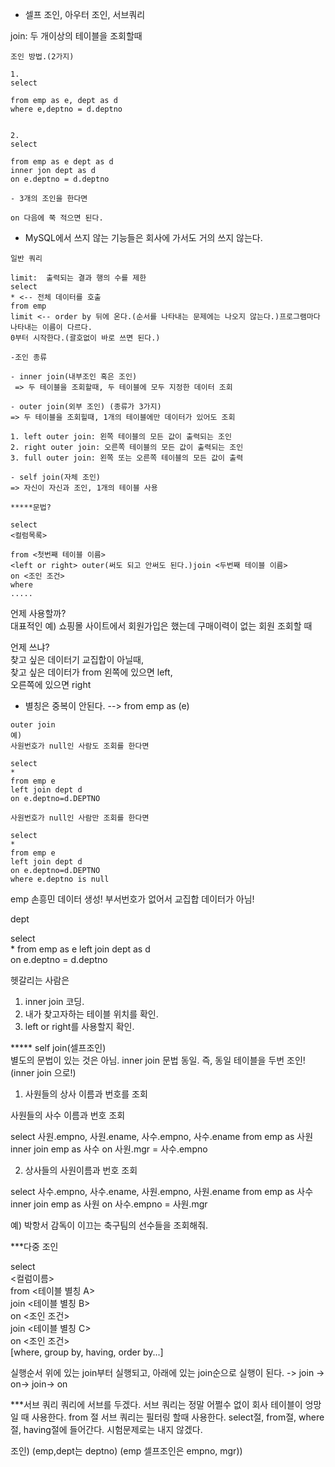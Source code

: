 - 셀프 조인, 아우터 조인, 서브쿼리

join: 두 개이상의 테이블을 조회할때
```
조인 방법.(2가지)

1.
select

from emp as e, dept as d
where e,deptno = d.deptno


2.
select

from emp as e dept as d
inner jon dept as d
on e.deptno = d.deptno

- 3개의 조인을 한다면

on 다음에 쭉 적으면 된다.
```

- MySQL에서 쓰지 않는 기능들은 회사에 가서도 거의 쓰지 않는다.
```
일반 쿼리

limit:  출력되는 결과 행의 수를 제한  
select  
* <-- 전체 데이터를 호출  
from emp  
limit <-- order by 뒤에 온다.(순서를 나타내는 문제에는 나오지 않는다.)프로그램마다 나타내는 이름이 다르다.
0부터 시작한다.(괄호없이 바로 쓰면 된다.)
```
```
-조인 종류

- inner join(내부조인 혹은 조인)  
 => 두 테이블을 조회할때, 두 테이블에 모두 지정한 데이터 조회

- outer join(외부 조인) (종류가 3가지)
=> 두 테이블을 조회힐때, 1개의 테이블에만 데이터가 있어도 조회

1. left outer join: 왼쪽 테이블의 모든 값이 출력되는 조인
2. right outer join: 오른쪽 테이블의 모든 값이 출력되는 조인
3. full outer join: 왼쪽 또는 오른쪽 테이블의 모든 값이 출력

- self join(자체 조인)
=> 자신이 자신과 조인, 1개의 테이블 사용
```
```
*****문법?

select
<컬럼목록>

from <첫번째 테이블 이름>  
<left or right> outer(써도 되고 안써도 된다.)join <두번째 테이블 이름>  
on <조인 조건>  
where  
.....
```  
언제 사용할까?  
대표적인 예)
 쇼핑몰 사이트에서 회원가입은 했는데
 구매이력이 없는 회원 조회할 때

언제 쓰냐?  
찾고 싶은 데이터기 교집합이 아닐때,  
찾고 싶은 데이터가 from 왼쪽에 있으면 left,  
오른쪽에 있으면 right

 - 별칭은 중복이 안된다. --> from emp as (e)
```
outer join
예) 
사원번호가 null인 사람도 조회를 한다면

select 
*
from emp e 
left join dept d 
on e.deptno=d.DEPTNO 

사원번호가 null인 사람만 조회를 한다면 

select 
*
from emp e 
left join dept d 
on e.deptno=d.DEPTNO 
where e.deptno is null
```
emp
손흥민 데이터 생성!
부서번호가 없어서 교집합 데이터가 아님!

dept

select  
*
from emp as e left join dept as d  
on e.deptno = d.deptno

헷갈리는 사람은  
1. inner join 코딩.
2. 내가 찾고자하는 테이블 위치를 확인.
3. left or right를 사용할지 확인.

***** self join(셀프조인)  
별도의 문법이 있는 것은 아님.
inner join 문법 동일.
즉, 동일 테이블을 두번 조인! (inner join 으로!)

1) 사원들의 상사 이름과 번호를 조회

사원들의 사수 이름과 번호 조회

select 
사원.empno,
사원.ename,
사수.empno,
사수.ename
from emp as 사원
inner join emp as 사수
on 사원.mgr = 사수.empno

2) 상사들의 사원이름과 번호 조회

select 
사수.empno,
사수.ename,
사원.empno,
사원.ename
from emp as 사수
inner join emp as 사원
on 사수.empno = 사원.mgr

예) 박항서 감독이 이끄는 축구팀의 선수들을 조회해줘.

***다중 조인

select  
<컬럼이름>  
from <테이블 별칭 A>  
<inner or right or left> join <테이블 별칭 B>  
on <조인 조건>  
<inner or right or left> join <테이블 별칭 C>  
on <조인 조건>  
[where, group by, having, order by...]

실행순서 위에 있는 join부터 실행되고,
아래에 있는 join순으로 실행이 된다.
    -> join -> on-> join-> on


***서브 쿼리
쿼리에 서브를 두겠다.
서브 쿼리는 정말 어쩔수 없이
회사 테이블이 엉망일 때 사용한다.
from 절 서브 쿼리는 필터링 할때 사용한다.
select절, from절, where절, having절에 들어간다.
시험문제로는 내지 않겠다.


조인)
(emp,dept는 deptno)
(emp 셀프조인은 empno, mgr))